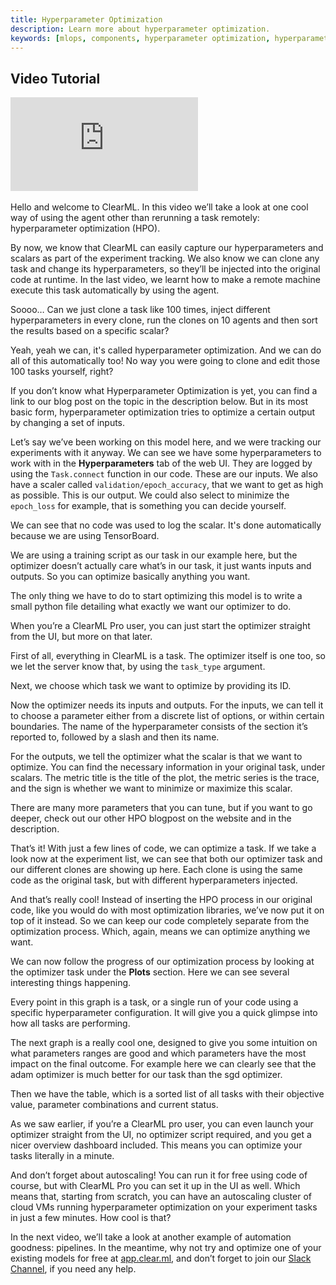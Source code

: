 ```yaml
---
title: Hyperparameter Optimization
description: Learn more about hyperparameter optimization.
keywords: [mlops, components, hyperparameter optimization, hyperparameter]
---
```



## Video Tutorial

<div class="vid" >
<iframe style={{position: 'absolute', top: '0', left: '0', bottom: '0', right: '0', width: '100%', height: '100%'}} 
        src="https://www.youtube.com/embed/dLkP7y4USFg?rel=0" 
        title="YouTube video player" 
        frameborder="0" 
        allow="accelerometer; autoplay; clipboard-write; encrypted-media; gyroscope; picture-in-picture; fullscreen" 
        allowfullscreen>
</iframe>
</div>

<br/>

<Collapsible type="info" title="Video Transcript">
Hello and welcome to ClearML. In this video we’ll take a look at one cool way of using the agent other than rerunning a task remotely: hyperparameter optimization (HPO).

By now, we know that ClearML can easily capture our hyperparameters and scalars as part of the experiment tracking. We also know we can clone any task and change its hyperparameters, so they’ll be injected into the original code at runtime. In the last video, we learnt how to make a remote machine execute this task automatically by using the agent. 

Soooo… Can we just clone a task like 100 times, inject different hyperparameters in every clone, run the clones on 10 agents and then sort the results based on a specific scalar?

Yeah, yeah we can, it's called hyperparameter optimization. And we can do all of this automatically too! No way you were going to clone and edit those 100 tasks yourself, right?

If you don’t know what Hyperparameter Optimization is yet, you can find a link to our blog post on the topic in the description below. But in its most basic form, hyperparameter optimization tries to optimize a certain output by changing a set of inputs. 

Let’s say we’ve been working on this model here, and we were tracking our experiments with it anyway. We can see we have some hyperparameters to work with in the **Hyperparameters** tab of the web UI. They are logged by using the `Task.connect` function in our code. These are our inputs. We also have a scaler called `validation/epoch_accuracy`, that we want to get as high as possible. This is our output. We could also select to minimize the `epoch_loss` for example, that is something you can decide yourself.

We can see that no code was used to log the scalar. It's done automatically because we are using TensorBoard.

We are using a training script as our task in our example here, but the optimizer doesn’t actually care what’s in our task, it just wants inputs and outputs. So you can optimize basically anything you want.

The only thing we have to do to start optimizing this model is to write a small python file detailing what exactly we want our optimizer to do.

When you’re a ClearML Pro user, you can just start the optimizer straight from the UI, but more on that later.

First of all, everything in ClearML is a task. The optimizer itself is one too, so we let the server know that, by using the `task_type` argument.

Next, we choose which task we want to optimize by providing its ID.

Now the optimizer needs its inputs and outputs. For the inputs, we can tell it to choose a parameter either from a discrete list of options, or within certain boundaries. The name of the hyperparameter consists of the section it’s reported to, followed by a slash and then its name.

For the outputs, we tell the optimizer what the scalar is that we want to optimize. You can find the necessary information in your original task, under scalars. The metric title is the title of the plot, the metric series is the trace, and the sign is whether we want to minimize or maximize this scalar.

There are many more parameters that you can tune, but if you want to go deeper, check out our other HPO blogpost on the website and in the description.

That’s it! With just a few lines of code, we can optimize a task. If we take a look now at the experiment list, we can see that both our optimizer task and our different clones are showing up here. Each clone is using the same code as the original task, but with different hyperparameters injected.

And that’s really cool! Instead of inserting the HPO process in our original code, like you would do with most optimization libraries, we’ve now put it on top of it instead. So we can keep our code completely separate from the optimization process. Which, again, means we can optimize anything we want.

We can now follow the progress of our optimization process by looking at the optimizer task under the **Plots** section. Here we can see several interesting things happening.

Every point in this graph is a task, or a single run of your code using a specific hyperparameter configuration. It will give you a quick glimpse into how all tasks are performing.

The next graph is a really cool one, designed to give you some intuition on what parameters ranges are good and which parameters have the most impact on the final outcome. For example here we can clearly see that the adam optimizer is much better for our task than the sgd optimizer.

Then we have the table, which is a sorted list of all tasks with their objective value, parameter combinations and current status.

As we saw earlier, if you’re a ClearML pro user, you can even launch your optimizer straight from the UI, no optimizer script required, and you get a nicer overview dashboard included. This means you can optimize your tasks literally in a minute.

And don’t forget about autoscaling! You can run it for free using code of course, but with ClearML Pro you can set it up in the UI as well. Which means that, starting from scratch, you can have an autoscaling cluster of cloud VMs running hyperparameter optimization on your experiment tasks in just a few minutes. How cool is that? 

In the next video, we’ll take a look at another example of automation goodness: pipelines. In the meantime, why not try and optimize one of your existing models for free at [app.clear.ml](https://app.clear.ml), and don’t forget to join our [Slack Channel](https://joinslack.clear.ml), if you need any help.
</Collapsible>
